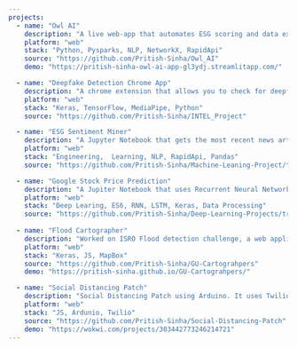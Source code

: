 ```yaml
---
projects:
  - name: "Owl AI"
    description: "A live web-app that automates ESG scoring and data exctraction using python backend. A great way to visualize your data according to your needs."
    platform: "web"
    stack: "Python, Pysparks, NLP, NetworkX, RapidApi"
    source: "https://github.com/Pritish-Sinha/Owl_AI"
    demo: "https://pritish-sinha-owl-ai-app-gl3ydj.streamlitapp.com/"

  - name: "Deepfake Detection Chrome App"
    description: "A chrome extension that allows you to check for deepfake while surfing over video channels. A convolutional neural network is trained to detect deepfakes. It uses Modzy Api."
    platform: "web"
    stack: "Keras, TensorFlow, MediaPipe, Python"
    source: "https://github.com/Pritish-Sinha/INTEL_Project"

  - name: "ESG Sentiment Miner"
    description: "A Jupyter Notebook that gets the most recent news articles about a company and applies sentiment analysis to mine for an ESG score when given a ticker."
    platform: "web"
    stack: "Engineering,  Learning, NLP, RapidApi, Pandas"
    source: "https://github.com/Pritish-Sinha/Machine-Leaning-Project/tree/main/ESG_Sentiment_Mining"

  - name: "Google Stock Price Prediction"
    description: "A Jupiter Notebook that uses Recurrent Neural Network (RNN) and Long Short-Term Memory (LSTM) to predict the stock prices of Google."
    platform: "web"
    stack: "Deep Learing, ES6, RNN, LSTM, Keras, Data Processing"
    source: "https://github.com/Pritish-Sinha/Deep-Learning-Projects/tree/main/Google_Stock_Price_Prediction%20%5BRNN%20%E2%81%84%20LSTM%5D"
 
  - name: "Flood Cartographer"
    description: "Worked on ISRO Flood detection challenge, a web application which maps the major flood prone regions of India and finds places near them using the MapBox, Places, and Directions API."
    platform: "web"
    stack: "Keras, JS, MapBox"
    source: "https://github.com/Pritish-Sinha/GU-Cartograhpers"
    demo: "https://pritish-sinha.github.io/GU-Cartograhpers/" 

  - name: "Social Distancing Patch"
    description: "Social Distancing Patch using Arduino. It uses Twilio API to alert user of quarantined location and potential infected visits according to arogya setu data."
    platform: "web"
    stack: "JS, Ardunio, Twilio"
    source: "https://github.com/Pritish-Sinha/Social-Distancing-Patch"
    demo: "https://wokwi.com/projects/303442773246214721"
---
```


